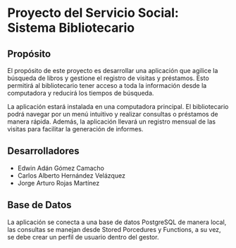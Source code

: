 # Proyecto del Servicio Social: Sistema Bibliotecario

## Propósito

El propósito de este proyecto es desarrollar una aplicación que agilice la búsqueda de libros y gestione el registro de visitas y préstamos. Esto permitirá al bibliotecario tener acceso a toda la información desde la computadora y reducirá los tiempos de búsqueda.

La aplicación estará instalada en una computadora principal. El bibliotecario podrá navegar por un menú intuitivo y realizar consultas o préstamos de manera rápida. Además, la aplicación llevará un registro mensual de las visitas para facilitar la generación de informes.

## Desarrolladores

- Edwin Adán Gómez Camacho
- Carlos Alberto Hernández Velázquez
- Jorge Arturo Rojas Martínez

## Base de Datos

La aplicación se conecta a una base de datos PostgreSQL de manera local, las consultas se manejan desde Stored Porcedures y Functions, a su vez, se debe crear un perfil de usuario dentro del gestor.